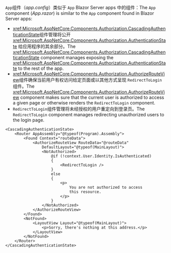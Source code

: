 <span data-ttu-id="81fa5-101">`App`组件（*app.config*）类似于 `App` Blazor Server apps 中的组件：</span><span class="sxs-lookup"><span data-stu-id="81fa5-101">The `App` component (*App.razor*) is similar to the `App` component found in Blazor Server apps:</span></span>

* <span data-ttu-id="81fa5-102"><xref:Microsoft.AspNetCore.Components.Authorization.CascadingAuthenticationState>组件管理将公开 <xref:Microsoft.AspNetCore.Components.Authorization.AuthenticationState> 给应用程序的其余部分。</span><span class="sxs-lookup"><span data-stu-id="81fa5-102">The <xref:Microsoft.AspNetCore.Components.Authorization.CascadingAuthenticationState> component manages exposing the <xref:Microsoft.AspNetCore.Components.Authorization.AuthenticationState> to the rest of the app.</span></span>
* <span data-ttu-id="81fa5-103"><xref:Microsoft.AspNetCore.Components.Authorization.AuthorizeRouteView>组件确保当前用户有权访问给定页面或以其他方式呈现 `RedirectToLogin` 组件。</span><span class="sxs-lookup"><span data-stu-id="81fa5-103">The <xref:Microsoft.AspNetCore.Components.Authorization.AuthorizeRouteView> component makes sure that the current user is authorized to access a given page or otherwise renders the `RedirectToLogin` component.</span></span>
* <span data-ttu-id="81fa5-104">`RedirectToLogin`组件管理将未经授权的用户重定向到登录页。</span><span class="sxs-lookup"><span data-stu-id="81fa5-104">The `RedirectToLogin` component manages redirecting unauthorized users to the login page.</span></span>

```razor
<CascadingAuthenticationState>
    <Router AppAssembly="@typeof(Program).Assembly">
        <Found Context="routeData">
            <AuthorizeRouteView RouteData="@routeData" 
                DefaultLayout="@typeof(MainLayout)">
                <NotAuthorized>
                    @if (!context.User.Identity.IsAuthenticated)
                    {
                        <RedirectToLogin />
                    }
                    else
                    {
                        <p>
                            You are not authorized to access 
                            this resource.
                        </p>
                    }
                </NotAuthorized>
            </AuthorizeRouteView>
        </Found>
        <NotFound>
            <LayoutView Layout="@typeof(MainLayout)">
                <p>Sorry, there's nothing at this address.</p>
            </LayoutView>
        </NotFound>
    </Router>
</CascadingAuthenticationState>
```
